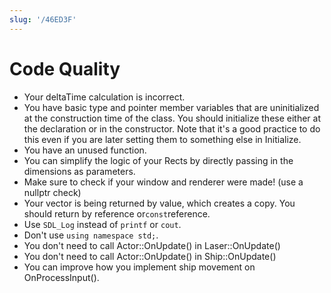 ```yaml
---
slug: '/46ED3F'
---
```


# Code Quality

- Your deltaTime calculation is incorrect.
- You have basic type and pointer member variables that are uninitialized at the construction time of the class. You should initialize these either at the declaration or in the constructor. Note that it's a good practice to do this even if you are later setting them to something else in Initialize.
- You have an unused function.
- You can simplify the logic of your Rects by directly passing in the dimensions as parameters.
- Make sure to check if your window and renderer were made! (use a nullptr check)
- Your vector is being returned by value, which creates a copy. You should return by reference or`const`reference.
- Use `SDL_Log` instead of `printf` or `cout`.
- Don't use `using namespace std;`.
- You don't need to call Actor::OnUpdate() in Laser::OnUpdate()
- You don't need to call Actor::OnUpdate() in Ship::OnUpdate()
- You can improve how you implement ship movement on OnProcessInput().
